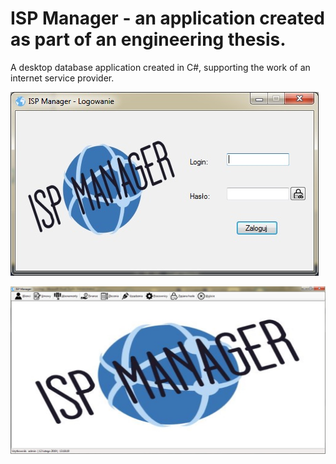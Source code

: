 # ISP Manager - an application created as part of an engineering thesis.

A desktop database application created in C#, supporting the work of an internet service provider.

![Preview](https://github.com/budzynskikarol/ISP-Manager/blob/main/Images/Logowanie.jpg)

![Preview](https://github.com/budzynskikarol/ISP-Manager/blob/main/Images/Okno%20g%C5%82%C3%B3wne.jpg)
